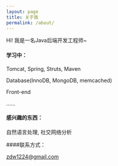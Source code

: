 ```yaml
---
layout: page
title: 关于我
permalink: /about/
---
```


Hi! 我是一名Java后端开发工程师~


#### 学习中：

Tomcat, Spring, Struts, Maven

Database(InnoDB, MongoDB, memcached)

Front-end

......

#### 感兴趣的东西：

自然语言处理, 社交网络分析

####联系方式：

[zdw1224@gmail.com](mailto:zdw1224@gmail.com)